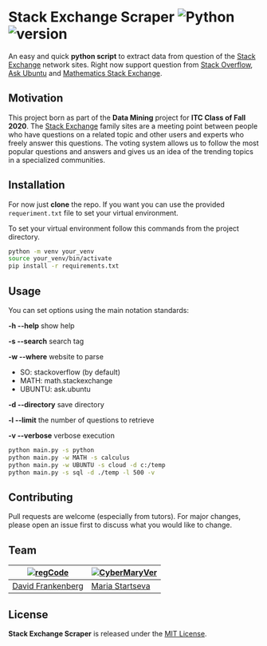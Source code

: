 # Stack Exchange Scraper ![Python](https://img.shields.io/badge/python-v3.6+-blue.svg) ![version](https://img.shields.io/badge/version-1.0.0-green)

An easy and quick **python script** to extract data from question of the 
[Stack Exchange](https://stackexchange.com/) network sites. Right now support question from 
[Stack Overflow](https://stackoverflow.com/), [Ask Ubuntu](https://askubuntu.com/) 
and [Mathematics Stack Exchange](https://math.stackexchange.com/).

## Motivation
This project born as part of the **Data Mining** project for **ITC Class of Fall 2020**. The [Stack Exchange](https://stackexchange.com/) 
family sites are a meeting point between people who have questions on a related topic and other users and experts who freely answer this questions. 
The voting system allows us to follow the most popular questions and answers and gives us an idea of the trending topics in a specialized communities.

## Installation

For now just **clone** the repo. If you want you can use the provided `requeriment.txt` file to set your virtual environment.

To set your virtual environment follow this commands from the project directory.

```bash
python -m venv your_venv
source your_venv/bin/activate
pip install -r requirements.txt
```

## Usage
You can set options using the main notation standards:

**-h --help** show help

**-s --search** search tag

**-w --where** website to parse 
* SO: stackoverflow (by default)
* MATH: math.stackexchange
* UBUNTU: ask.ubuntu

**-d --directory** save directory

**-l --limit** the number of questions to retrieve

**-v --verbose** verbose execution
```bash
python main.py -s python
python main.py -w MATH -s calculus
python main.py -w UBUNTU -s cloud -d c:/temp
python main.py -s sql -d ./temp -l 500 -v
```
## Contributing
Pull requests are welcome (especially from tutors). For major changes, please open an issue first to discuss what you would like to change.

## Team

[![regCode](https://avatars1.githubusercontent.com/u/18012903?s=460&u=b0300754272e701a5057c9b0c360fcd8fc51c0c1)](https://github.com/regCode)  | [![CyberMaryVer](https://avatars3.githubusercontent.com/u/66170525?s=40&v=7)](https://github.com/CyberMaryVer)
---|---
[David Frankenberg](https://github.com/regCode) | [Maria Startseva](https://github.com/CyberMaryVer)

## License
**Stack Exchange Scraper** is released under the [MIT License](http://www.opensource.org/licenses/MIT).
